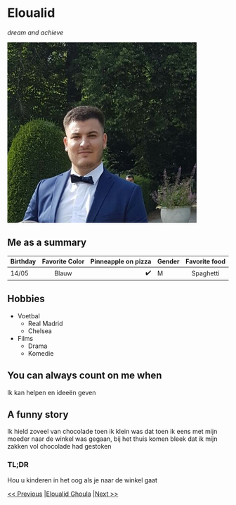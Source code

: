 # Eloualid

 *dream and achieve*
 
![fotowalid.jpg](https://github.com/Eloualidgd/challenge-repository-markdown/blob/master/fotowalid.jpg)


## Me as a summary 

| Birthday      | Favorite Color     | Pinneapple on pizza     | Gender      |Favorite food     |
| :------------- | :----------: | -----------: | :------------- | :----------: |
|  14/05        |   Blauw            | :heavy_check_mark: | M | Spaghetti |


## Hobbies
 * Voetbal
	* Real Madrid
	* Chelsea
* Films 
	* Drama
	* Komedie
 

## You can always count on me when
 Ik kan helpen en ideeën geven

## A funny story 
 Ik hield zoveel van chocolade toen ik klein was dat toen ik eens met mijn moeder naar de winkel was gegaan, bij het thuis komen bleek dat ik mijn zakken vol chocolade had gestoken

### TL;DR
 Hou u kinderen in het oog als je naar de winkel gaat
 
 
 
 
 
[<< Previous](https://github.com/KevinDom-dev/Challenge-Markdown/blob/master/Kevin%20D%20Markdown.md)
|[Eloualid Ghoula](#)
|[Next >>](https://github.com/Jeroen-Jozef/challenge-repository-Jeroen-Hendrickx/blob/master/README.md)
